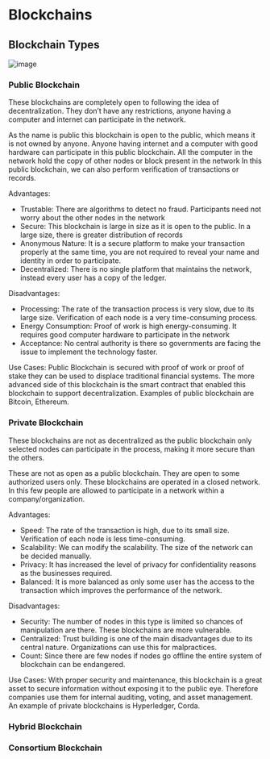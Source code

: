 # Blockchains

## Blockchain Types

![image](https://user-images.githubusercontent.com/110959584/191264399-2420a625-1af1-491e-9508-d985f55c7151.png)

### Public Blockchain
These blockchains are completely open to following the idea of decentralization. They don’t have any restrictions, anyone having a computer and internet can participate in the network.

As the name is public this blockchain is open to the public, which means it is not owned by anyone. 
Anyone having internet and a computer with good hardware can participate in this public blockchain.
All the computer in the network hold the copy of other nodes or block present in the network
In this public blockchain, we can also perform verification of transactions or records.

Advantages:
* Trustable: There are algorithms to detect no fraud. Participants need not worry about the other nodes in the network
* Secure: This blockchain is large in size as it is open to the public. In a large size, there is greater distribution of records
* Anonymous Nature: It is a secure platform to make your transaction properly at the same time, you are not required to reveal your name and identity in order to participate.
* Decentralized: There is no single platform that maintains the network, instead every user has a copy of the ledger.

Disadvantages:
* Processing: The rate of the transaction process is very slow, due to its large size. Verification of each node is a very time-consuming process.
* Energy Consumption: Proof of work is high energy-consuming. It requires good computer hardware to participate in the network
* Acceptance: No central authority is there so governments are facing the issue to implement the technology faster.

Use Cases: Public Blockchain is secured with proof of work or proof of stake they can be used to displace traditional financial systems. The more advanced side of this blockchain is the smart contract that enabled this blockchain to support decentralization. Examples of public blockchain are Bitcoin, Ethereum.

### Private Blockchain
These blockchains are not as decentralized as the public blockchain only selected nodes can participate in the process, making it more secure than the others.

These are not as open as a public blockchain.
They are open to some authorized users only.
These blockchains are operated in a closed network.
In this few people are allowed to participate in a network within a company/organization.

Advantages:
* Speed: The rate of the transaction is high, due to its small size. Verification of each node is less time-consuming.
* Scalability: We can modify the scalability. The size of the network can be decided manually.
* Privacy: It has increased the level of privacy for confidentiality reasons as the businesses required.
* Balanced: It is more balanced as only some user has the access to the transaction which improves the performance of the network.

Disadvantages:
* Security: The number of nodes in this type is limited so chances of manipulation are there. These blockchains are more vulnerable.
* Centralized: Trust building is one of the main disadvantages due to its central nature. Organizations can use this for malpractices.
* Count: Since there are few nodes if nodes go offline the entire system of blockchain can be endangered.

Use Cases: With proper security and maintenance, this blockchain is a great asset to secure information without exposing it to the public eye. Therefore companies use them for internal auditing, voting, and asset management. An example of private blockchains is Hyperledger, Corda.

### Hybrid Blockchain

### Consortium Blockchain
